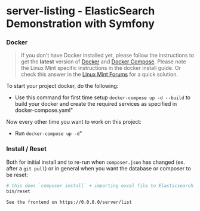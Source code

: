 # server-listing - ElasticSearch Demonstration with Symfony

### Docker

> If you don't have Docker installed yet, please follow the instructions to get the **latest** version of [Docker](https://docs.docker.com/engine/install/ubuntu/)
> and [Docker Compose](https://docs.docker.com/compose/install/). Please note the Linux Mint specific instructions in the docker install guide.
> Or check this answer in the [Linux Mint Forums](https://forums.linuxmint.com/viewtopic.php?p=1851409) for a quick solution.

To start your project docker, do the following:
* Use this command for first time setup `docker-compose up -d --build` to build your docker and create the required services as specified in docker-compose.yaml"

Now every other time you want to work on this project:
* Run `docker-compose up -d`"

### Install / Reset

Both for initial install and to re-run when `composer.json` has changed (ex. after a `git pull`)
or in general when you want the database or composer to be reset:

```bash
# this does `composer install` + importing excel file to Elasticsearch
bin/reset

See the frontend on https://0.0.0.0/server/list